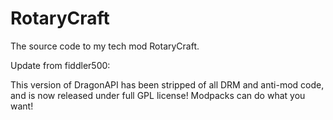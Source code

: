 RotaryCraft
===========

The source code to my tech mod RotaryCraft.

Update from fiddler500:

This version of DragonAPI has been stripped of all DRM and anti-mod code, and is now released under full GPL license! Modpacks can do what you want!
